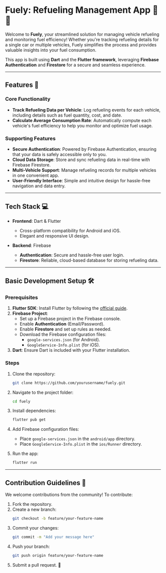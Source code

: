 # Fuely: Refueling Management App 🚗⛽  

Welcome to **Fuely**, your streamlined solution for managing vehicle refueling and monitoring fuel efficiency! Whether you're tracking refueling details for a single car or multiple vehicles, Fuely simplifies the process and provides valuable insights into your fuel consumption.  

This app is built using **Dart** and the **Flutter framework**, leveraging **Firebase Authentication** and **Firestore** for a secure and seamless experience.  

---

## Features 🌟  

### Core Functionality  
- **Track Refueling Data per Vehicle**: Log refueling events for each vehicle, including details such as fuel quantity, cost, and date.  
- **Calculate Average Consumption Rate**: Automatically compute each vehicle's fuel efficiency to help you monitor and optimize fuel usage.  

### Supporting Features  
- **Secure Authentication**: Powered by Firebase Authentication, ensuring that your data is safely accessible only to you.  
- **Cloud Data Storage**: Store and sync refueling data in real-time with Firebase Firestore.  
- **Multi-Vehicle Support**: Manage refueling records for multiple vehicles in one convenient app.  
- **User-Friendly Interface**: Simple and intuitive design for hassle-free navigation and data entry.  

---  

## Tech Stack 💻  

- **Frontend**: Dart & Flutter  
  - Cross-platform compatibility for Android and iOS.  
  - Elegant and responsive UI design.  

- **Backend**: Firebase  
  - **Authentication**: Secure and hassle-free user login.  
  - **Firestore**: Reliable, cloud-based database for storing refueling data.  

---  

## Basic Development Setup 🛠️  

### Prerequisites  
1. **Flutter SDK**: Install Flutter by following the [official guide](https://flutter.dev/docs/get-started).  
2. **Firebase Project**:  
   - Set up a Firebase project in the Firebase console.  
   - Enable **Authentication** (Email/Password).  
   - Enable **Firestore** and set up rules as needed.  
   - Download the Firebase configuration files:  
     - `google-services.json` (for Android).  
     - `GoogleService-Info.plist` (for iOS).  
3. **Dart**: Ensure Dart is included with your Flutter installation.  

### Steps  
1. Clone the repository:  
   ```bash
   git clone https://github.com/yourusername/fuely.git
   ```  
2. Navigate to the project folder:  
   ```bash
   cd fuely
   ```  
3. Install dependencies:  
   ```bash
   flutter pub get
   ```  
4. Add Firebase configuration files:  
   - Place `google-services.json` in the `android/app` directory.  
   - Place `GoogleService-Info.plist` in the `ios/Runner` directory.  

5. Run the app:  
   ```bash
   flutter run
   ```  

---

## Contribution Guidelines 🤝  

We welcome contributions from the community! To contribute:  
1. Fork the repository.  
2. Create a new branch:  
   ```bash
   git checkout -b feature/your-feature-name
   ```  
3. Commit your changes:  
   ```bash
   git commit -m "Add your message here"
   ```  
4. Push your branch:  
   ```bash
   git push origin feature/your-feature-name
   ```  
5. Submit a pull request. 🎉  

